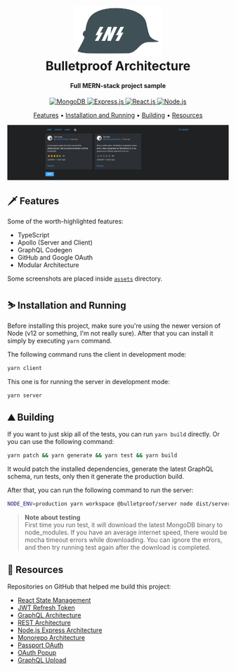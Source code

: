 <h1 align="center">
	<a href="https://github.com/SnekNOTSnake">
		<img src="https://github.com/SnekNOTSnake/bulletproof-architecture/blob/main/assets/SNS.png?raw=true" alt="Markdownify" width="200">
	</a>
	<br>
  	Bulletproof Architecture
  </br>
</h1>

<h4 align="center">Full MERN-stack project sample</h4>

<p align="center">
  <a href="https://mongodb.com/">
    <img src="https://img.shields.io/badge/Database-MongoDB-informational?style=flat&logo=mongodb&logoColor=white&color=3282b8" alt="MongoDB">
  </a>
  <a href="https://expressjs.com/">
  <img src="https://img.shields.io/badge/Framework-Express-informational?style=flat&logo=express&logoColor=white&color=3282b8" alt="Express.js">
 </a>
  <a href="https://reactjs.org/">
    <img src="https://img.shields.io/badge/Library-React-informational?style=flat&logo=react&logoColor=white&color=3282b8" alt="React.js">
  </a>
  <a href="https://nodejs.org/">
    <img src="https://img.shields.io/badge/Runtime-NodeJS-informational?style=flat&logo=node-dot-js&logoColor=white&color=3282b8" alt="Node.js">
  </a>
</p>

<p align="center">
  <a href="#features">Features</a> •
  <a href="#installation-and-running">Installation and Running</a> •
  <a href="#building">Building</a> •
  <a href="#resources">Resources</a>
</p>

![home-screenshot](https://github.com/SnekNOTSnake/bulletproof-architecture/blob/main/assets/screenshot-1.jpg?raw=true)

## 🗡️ Features

Some of the worth-highlighted features:

- TypeScript
- Apollo (Server and Client)
- GraphQL Codegen
- GitHub and Google OAuth
- Modular Architecture

Some screenshots are placed inside [`assets`](https://github.com/SnekNOTSnake/bulletproof-architecture/blob/main/assets) directory.

## ⛷️ Installation and Running

Before installing this project, make sure you're using the newer version of Node (v12 or something, I'm not really sure). After that you can install it simply by executing `yarn` command.

The following command runs the client in development mode:

```bash
yarn client
```

This one is for running the server in development mode:

```bash
yarn server
```

## ⛰️ Building

If you want to just skip all of the tests, you can run `yarn build` directly. Or you can use the following command:

```bash
yarn patch && yarn generate && yarn test && yarn build
```

It would patch the installed dependencies, generate the latest GraphQL schema, run tests, only then it generate the production build.

After that, you can run the following command to run the server:

```bash
NODE_ENV=production yarn workspace @bulletproof/server node dist/server.js
```

> **Note about testing**<br>
> First time you run test, it will download the latest MongoDB binary to node_modules. If you have an average internet speed, there would be mocha timeout errors while downloading. You can ignore the errors, and then try running test again after the download is completed.

## 📜️ Resources

Repositories on GitHub that helped me build this project:

- [React State Management](https://github.com/sanderdebr/react-usereducer-context-tutorial)
- [JWT Refresh Token](https://github.com/Console45/jwt-refresh-token-implementation)
- [GraphQL Architecture](https://github.com/tonyfromundefined/boiler)
- [REST Architecture](https://github.com/SnekNOTSnake/Natours)
- [Node.js Express Architecture](https://github.com/santiq/bulletproof-nodejs/)
- [Monorepo Architecture](https://github.com/wixplosives/sample-monorepo)
- [Passport OAuth](https://github.com/mohamedsamara/mern-ecommerce)
- [OAuth Popup](https://dev.to/dinkydani21how-we-use-a-popup-for-google-and-outlook-oauth-oci)
- [GraphQL Upload](https://github.com/jaydenseric/apollo-upload-examples)
